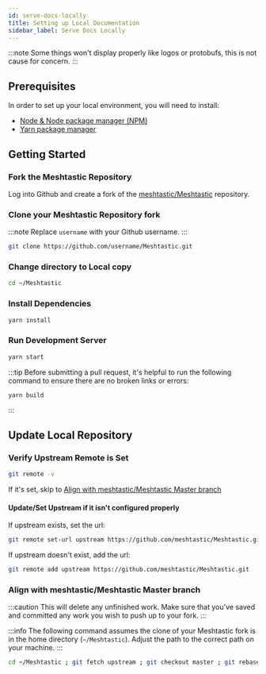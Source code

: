 ```yaml
---
id: serve-docs-locally
title: Setting up Local Documentation
sidebar_label: Serve Docs Locally
---
```

:::note
Some things won't display properly like logos or protobufs, this is not cause for concern.
:::
## Prerequisites
In order to set up your local environment, you will need to install:

- [Node & Node package manager (NPM)](https://docs.npmjs.com/downloading-and-installing-node-js-and-npm)
- [Yarn package manager](https://yarnpkg.com/getting-started/install)

## Getting Started
### Fork the Meshtastic Repository

Log into Github and create a fork of the [meshtastic/Meshtastic](https://github.com/meshtastic/Meshtastic) repository.

### Clone your Meshtastic Repository fork

:::note
Replace `username` with your Github username.
:::

```bash title="Clone username/Meshtastic Repo"
git clone https://github.com/username/Meshtastic.git
```

### Change directory to Local copy
```bash title="Change Directory"
cd ~/Meshtastic
```

### Install Dependencies
```bash title="Install dependencies using Yarn"
yarn install
```

### Run Development Server
```bash title="Run node.js server"
yarn start
```

:::tip
Before submitting a pull request, it's helpful to run the following command to ensure there are no broken links or errors:

```bash title="Build Project"
yarn build
```
:::

## Update Local Repository

### Verify Upstream Remote is Set

```bash title="Check Remote and Upstream Repositories"
git remote -v
```
If it's set, skip to [Align with meshtastic/Meshtastic Master branch](#align-with-meshtasticmeshtastic-master-branch)
#### Update/Set Upstream if it isn't configured properly
If upstream exists, set the url:
```bash title="Update Upstream Repository"
git remote set-url upstream https://github.com/meshtastic/Meshtastic.git
```

If upstream doesn't exist, add the url:
```bash title="Add Upstream Repository"
git remote add upstream https://github.com/meshtastic/Meshtastic.git
```
### Align with meshtastic/Meshtastic Master branch

:::caution
This will delete any unfinished work. Make sure that you've saved and committed any work you wish to push up to your fork.
:::

:::info
The following command assumes the clone of your Meshtastic fork is in the home directory (`~/Meshtastic`). Adjust the path to the correct path on your machine.
:::

```bash title="Rebase local Meshtastic to remote Meshtastic"
cd ~/Meshtastic ; git fetch upstream ; git checkout master ; git rebase upstream/master
```
